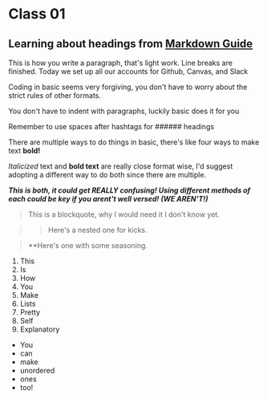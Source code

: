 # Class 01

## Learning about headings from [Markdown Guide](https://www.markdownguide.org/basic-syntax/)

This is how you write a paragraph, that's light work.
Line breaks are finished.
Today we set up all our accounts for Github, Canvas, and Slack

Coding in basic seems very forgiving, you don't have to worry about the strict rules of other formats.

You don't have to indent with paragraphs, luckily basic does it for you

Remember to use spaces after hashtags for ###### headings

There are multiple ways to do things in basic, there's like four ways to make text **bold!**

*Italicized* text and **bold text** are really close format wise, I'd suggest adopting a different way to do both since there are multiple.

***This is both, it could get REALLY confusing! Using different methods of each could be key if you arent't well versed! (WE AREN'T!)***
> This is a blockquote, why I would need it I don't know yet.

> > Here's a nested one for kicks.

>**Here's one with some seasoning.

1. This
2. Is
3. How
4. You 
5. Make
6. Lists
7. Pretty 
8. Self
9. Explanatory

- You 
- can
- make
- unordered
- ones
- too!









